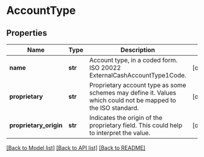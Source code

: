 # AccountType

## Properties
Name | Type | Description | Notes
------------ | ------------- | ------------- | -------------
**name** | **str** | Account type, in a coded form. ISO 20022 ExternalCashAccountType1Code.  | [optional] 
**proprietary** | **str** | Proprietary account type as some schemes may define it. Values which could not be mapped to the ISO standard.  | [optional] 
**proprietary_origin** | **str** | Indicates the origin of the proprietary field. This could help to interpret the value.  | [optional] 

[[Back to Model list]](../README.md#documentation-for-models) [[Back to API list]](../README.md#documentation-for-api-endpoints) [[Back to README]](../README.md)

